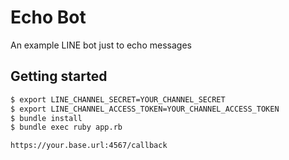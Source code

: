 # Echo Bot

An example LINE bot just to echo messages

## Getting started

```sh
$ export LINE_CHANNEL_SECRET=YOUR_CHANNEL_SECRET
$ export LINE_CHANNEL_ACCESS_TOKEN=YOUR_CHANNEL_ACCESS_TOKEN
$ bundle install
$ bundle exec ruby app.rb
```

```
https://your.base.url:4567/callback
```
